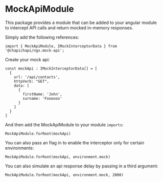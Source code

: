 # MockApiModule
This package provides a module that can be added to your angular module to intercept API calls and return mocked in-memory responses.

Simply add the following references:
```
import { MockApiModule, IMockInterceptorData } from '@chapichapi/ngx.mock-api';
```

Create your mock api:
```
const mockApi : IMockInterceptorData[] = [
  {
    url: '/api/contacts',
    httpVerb: "GET",
    data: [
      {
        firstName: 'John',
        surname: 'Foooooo'
      }
    ]
  }
]
```

And then add the MockApiModule to your module `imports`:
```
MockApiModule.forRoot(mockApi)
```

You can also pass an flag in to enable the interceptor only for certain environments:


```
MockApiModule.forRoot(mockApi, environment.mock)
```

You can also simulate an api response delay by passing in a third argument:

```
MockApiModule.forRoot(mockApi, environment.mock, 2000)
```
